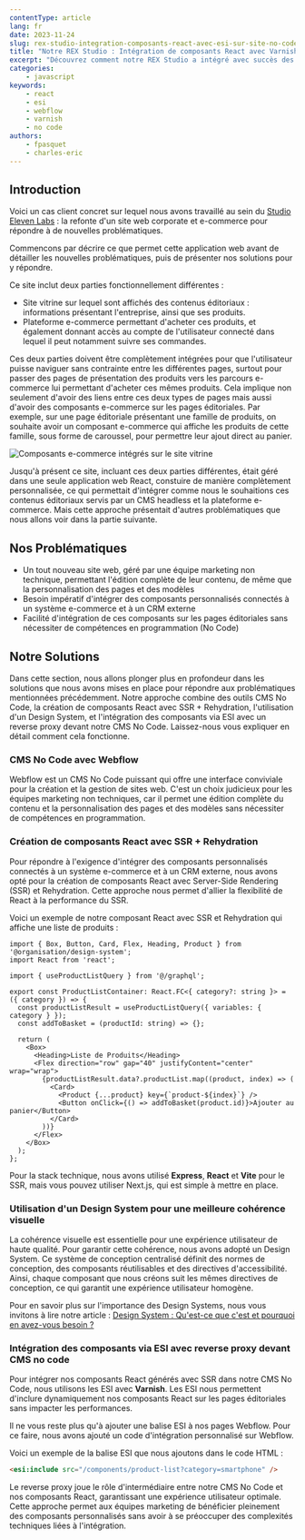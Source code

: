 ```yaml
---
contentType: article
lang: fr
date: 2023-11-24
slug: rex-studio-integration-composants-react-avec-esi-sur-site-no-code
title: "Notre REX Studio : Intégration de composants React avec Varnish ESI pour un Site No Code"
excerpt: "Découvrez comment notre REX Studio a intégré avec succès des composants React et Varnish ESI sur un site No Code. Explorez les défis et solutions que nous avons mis en œuvre"
categories:
    - javascript
keywords:
    - react
    - esi
    - webflow
    - varnish
    - no code
authors:
    - fpasquet
    - charles-eric
---
```


## Introduction

Voici un cas client concret sur lequel nous avons travaillé au sein du [Studio Eleven Labs](https://eleven-labs.com/conception-d-application) : la refonte d'un site web corporate et e-commerce pour répondre à de nouvelles problématiques.

Commencons par décrire ce que permet cette application web avant de détailler les nouvelles problématiques, puis de présenter nos solutions pour y répondre.

Ce site inclut deux parties fonctionnellement différentes :
- Site vitrine sur lequel sont affichés des contenus éditoriaux : informations présentant l'entreprise, ainsi que ses produits.
- Plateforme e-commerce permettant d'acheter ces produits, et également donnant accès au compte de l'utilisateur connecté dans lequel il peut notamment suivre ses commandes.

Ces deux parties doivent être complètement intégrées pour que l'utilisateur puisse naviguer sans contrainte entre les différentes pages, surtout pour passer des pages de présentation des produits vers les parcours e-commerce lui permettant d'acheter ces mêmes produits.
Cela implique non seulement d'avoir des liens entre ces deux types de pages mais aussi d'avoir des composants e-commerce sur les pages éditoriales. Par exemple, sur une page éditoriale présentant une famille de produits, on souhaite avoir un composant e-commerce qui affiche les produits de cette famille, sous forme de caroussel, pour permettre leur ajout direct au panier.

![Composants e-commerce intégrés sur le site vitrine]({BASE_URL}/imgs/articles/2023-11-24-rex-custom-components-react-varnish-esi/custom-components-context.png)

Jusqu'à présent ce site, incluant ces deux parties différentes, était géré dans une seule application web React, constuire de manière complètement personnalisée, ce qui permettait d'intégrer comme nous le souhaitions ces contenus éditoriaux servis par un CMS headless et la plateforme e-commerce.
Mais cette approche présentait d'autres problématiques que nous allons voir dans la partie suivante.

## Nos Problématiques

- Un tout nouveau site web, géré par une équipe marketing non technique, permettant l'édition complète de leur contenu, de même que la personnalisation des pages et des modèles
- Besoin impératif d'intégrer des composants personnalisés connectés à un système e-commerce et à un CRM externe
- Facilité d'intégration de ces composants sur les pages éditoriales sans nécessiter de compétences en programmation (No Code)

## Notre Solutions

Dans cette section, nous allons plonger plus en profondeur dans les solutions que nous avons mises en place pour répondre aux problématiques mentionnées précédemment. Notre approche combine des outils CMS No Code, la création de composants React avec SSR + Rehydration, l'utilisation d'un Design System, et l'intégration des composants via ESI avec un reverse proxy devant notre CMS No Code. Laissez-nous vous expliquer en détail comment cela fonctionne.

### CMS No Code avec Webflow

Webflow est un CMS No Code puissant qui offre une interface conviviale pour la création et la gestion de sites web. C'est un choix judicieux pour les équipes marketing non techniques, car il permet une édition complète du contenu et la personnalisation des pages et des modèles sans nécessiter de compétences en programmation.

### Création de composants React avec SSR + Rehydration

Pour répondre à l'exigence d'intégrer des composants personnalisés connectés à un système e-commerce et à un CRM externe, nous avons opté pour la création de composants React avec Server-Side Rendering (SSR) et Rehydration. Cette approche nous permet d'allier la flexibilité de React à la performance du SSR.

Voici un exemple de notre composant React avec SSR et Rehydration qui affiche une liste de produits :

```tsx
import { Box, Button, Card, Flex, Heading, Product } from '@organisation/design-system';
import React from 'react';

import { useProductListQuery } from '@/graphql';

export const ProductListContainer: React.FC<{ category?: string }> = ({ category }) => {
  const productListResult = useProductListQuery({ variables: { category } });
  const addToBasket = (productId: string) => {};

  return (
    <Box>
      <Heading>Liste de Produits</Heading>
      <Flex direction="row" gap="40" justifyContent="center" wrap="wrap">
        {productListResult.data?.productList.map((product, index) => (
          <Card>
            <Product {...product} key={`product-${index}`} />
            <Button onClick={() => addToBasket(product.id)}>Ajouter au panier</Button>
          </Card>
        ))}
      </Flex>
    </Box>
  );
};
```

Pour la stack technique, nous avons utilisé **Express**, **React** et **Vite** pour le SSR, mais vous pouvez utiliser Next.js, qui est simple à mettre en place.

### Utilisation d'un Design System pour une meilleure cohérence visuelle

La cohérence visuelle est essentielle pour une expérience utilisateur de haute qualité. Pour garantir cette cohérence, nous avons adopté un Design System. Ce système de conception centralisé définit des normes de conception, des composants réutilisables et des directives d'accessibilité. Ainsi, chaque composant que nous créons suit les mêmes directives de conception, ce qui garantit une expérience utilisateur homogène.

Pour en savoir plus sur l'importance des Design Systems, nous vous invitons à lire notre article : [Design System : Qu'est-ce que c'est et pourquoi en avez-vous besoin ?]({BASE_URL}/fr/pourquoi-creer-design-system/)

### Intégration des composants via ESI avec reverse proxy devant CMS no code

Pour intégrer nos composants React générés avec SSR dans notre CMS No Code, nous utilisons les ESI avec **Varnish**. Les ESI nous permettent d'inclure dynamiquement nos composants React sur les pages éditoriales sans impacter les performances.

Il ne vous reste plus qu'à ajouter une balise ESI à nos pages Webflow. Pour ce faire, nous avons ajouté un code d'intégration personnalisé sur Webflow.

Voici un exemple de la balise ESI que nous ajoutons dans le code HTML :

```html
<esi:include src="/components/product-list?category=smartphone" />
```

Le reverse proxy joue le rôle d'intermédiaire entre notre CMS No Code et nos composants React, garantissant une expérience utilisateur optimale. Cette approche permet aux équipes marketing de bénéficier pleinement des composants personnalisés sans avoir à se préoccuper des complexités techniques liées à l'intégration.
